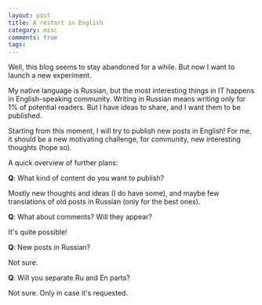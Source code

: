 ```yaml
---
layout: post
title: A restart in English
category: misc
comments: true
tags: 
---
```


Well, this blog seems to stay abandoned for a while.
But now I want to launch a new experiment.

My native language is Russian, but the most interesting things in IT happens in English-speaking community.
Writing in Russian means writing only for 1% of potential readers.
But I have ideas to share, and I want them to be published.

Starting from this moment, I will try to publish new posts in English!
For me, it should be a new motivating challenge, for community, new interesting thoughts (hope so).

A quick overview of further plans:

**Q**: What kind of content do you want to publish?

Mostly new thoughts and ideas (I do have some), and maybe few translations of old posts in Russian (only for the best ones).

**Q**: What about comments? Will they appear?

It's quite possible!

**Q**: New posts in Russian?

Not sure.

**Q**: Will you separate Ru and En parts?

Not sure. Only in case it's requested.
